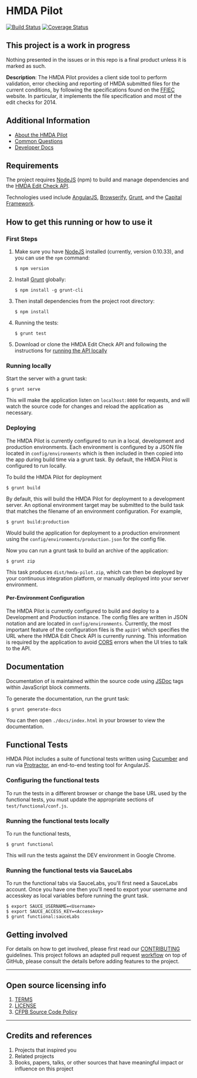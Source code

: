 # HMDA Pilot

[![Build Status](https://travis-ci.org/cfpb/hmda-pilot.svg)](https://travis-ci.org/cfpb/hmda-pilot)
[![Coverage Status](https://coveralls.io/repos/cfpb/hmda-pilot/badge.svg)](https://coveralls.io/r/cfpb/hmda-pilot)

## This project is a work in progress

Nothing presented in the issues or in this repo is a final product unless it is marked as such.

**Description**: The HMDA Pilot provides a client side tool to perform validation, error checking and reporting of HMDA submitted files for the current conditions, by following the specifications found on the [FFIEC](http://www.ffiec.gov/hmda) website. In particular, it implements the file specification and most of the edit checks for 2014.

## Additional Information

* [About the HMDA Pilot](ABOUT.md)
* [Common Questions](COMMON_QUESTIONS.md)
* [Developer Docs](DEVELOPERS.md)

## Requirements

The project requires [NodeJS](http://nodejs.org) (npm) to build and manage dependencies and the [HMDA Edit Check API](https://github.com/cfpb/hmda-edit-check-api).

Technologies used include [AngularJS](http://angularjs.org), [Browserify](http://browserify.org), [Grunt](http://gruntjs.com), and the [Capital Framework](http://cfpb.github.io/capital-framework/).

## How to get this running or how to use it

### First Steps

1. Make sure you have [NodeJS](https://nodejs.org) installed (currently, version 0.10.33), and you can use the `npm` command:
    ```shell
    $ npm version
    ```
1. Install [Grunt](http://gruntjs.com) globally:
    ```shell
    $ npm install -g grunt-cli
    ```
1. Then install dependencies from the project root directory:
    ```shell
    $ npm install
    ```
1. Running the tests:
    ```shell
    $ grunt test
    ```
1. Download or clone the HMDA Edit Check API and following the instructions for [running the API locally](https://github.com/cfpb/hmda-edit-check-api#running-locally)

### Running locally

Start the server with a grunt task:

```shell
$ grunt serve
```

This will make the application listen on `localhost:8000` for requests, and will watch the source code for changes and reload the application as necessary.

### Deploying

The HMDA Pilot is currently configured to run in a local, development and production environments. Each environment is configured by a JSON file located in `config/environments` which is then included in then copied into the app during build time via a grunt task. By default, the HMDA Pilot is configured to run locally.

To build the HMDA Pilot for deployment

```shell
$ grunt build
```

By default, this will build the HMDA Pilot for deployment to a development server. An optional environment target may be submitted to the build task that matches the filename of an environment configuration. For example,

```shell
$ grunt build:production
```

Would build the application for deployment to a production environment using the `config/environments/production.json` for the config file.

Now you can run a grunt task to build an archive of the application:

```shell
$ grunt zip
```

This task produces `dist/hmda-pilot.zip`, which can then be deployed by your continuous integration platform, or manually deployed into your server environment.

#### Per-Environment Configuration

The HMDA Pilot is currently configured to build and deploy to a Development and Production instance. The config files are written in JSON notation and are located in `config/environments`. Currently, the most important feature of the configuration files is the `apiUrl` which specifies the URL where the HMDA Edit Check API is currently running. This information is required by the application to avoid [CORS](http://enable-cors.org/) errors when the UI tries to talk to the API.

## Documentation

Documentation of is maintained within the source code using [JSDoc](http://usejsdoc.org/) tags within JavaScript block comments.

To generate the documentation, run the grunt task:

```shell
$ grunt generate-docs
```

You can then open `./docs/index.html` in your browser to view the documentation.

## Functional Tests

HMDA Pilot includes a suite of functional tests written using [Cucumber](https://cukes.info/docs/reference#gherkin) and run via [Protractor](http://angular.github.io/protractor/#/), an end-to-end testing tool for AngularJS.

### Configuring the functional tests

To run the tests in a different browser or change the base URL used by the functional tests, you must update the appropriate sections of `test/functional/conf.js`.

### Running the functional tests locally

To run the functional tests,

```shell
$ grunt functional
```

This will run the tests against the DEV environment in Google Chrome.

### Running the functional tests via SauceLabs

To run the functional tabs via SauceLabs, you'll first need a SauceLabs account. Once you have one then you'll need to export your username and accesskey as local variables before running the grunt task.

```shell
$ export SAUCE_USERNAME=<Username>
$ export SAUCE_ACCESS_KEY=<Accesskey>
$ grunt functional:sauceLabs
```

## Getting involved

For details on how to get involved, please first read our [CONTRIBUTING](CONTRIBUTING.md) guidelines.
This project follows an adapted pull request [workflow](https://github.com/cfpb/hmda-pilot/wiki/GitHub-workflow) on top of GitHub, please consult the details before adding features to the project.

----

## Open source licensing info
1. [TERMS](TERMS.md)
2. [LICENSE](LICENSE)
3. [CFPB Source Code Policy](https://github.com/cfpb/source-code-policy/)

----

## Credits and references

1. Projects that inspired you
2. Related projects
3. Books, papers, talks, or other sources that have meaningful impact or influence on this project
